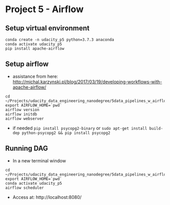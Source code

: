 # Project 5 - Airflow


## Setup virtual environment

```
conda create -n udacity_p5 python=3.7.3 anaconda
conda activate udacity_p5
pip install apache-airflow
```

## Setup airflow 

- assistance from here: http://michal.karzynski.pl/blog/2017/03/19/developing-workflows-with-apache-airflow/

```
cd ~/Projects/udacity_data_engineering_nanodegree/5data_pipelines_w_airflow/project
export AIRFLOW_HOME=`pwd`
airflow version
airflow initdb
airflow webserver
```

- if needed `pip install psycopg2-binary` or `sudo apt-get install build-dep python-psycopg2 && pip install psycopg2`


## Running DAG

- In a new terminal window 
```
cd ~/Projects/udacity_data_engineering_nanodegree/5data_pipelines_w_airflow/project
export AIRFLOW_HOME=`pwd`
conda activate udacity_p5
airflow scheduler
```

- Access at: http://localhost:8080/